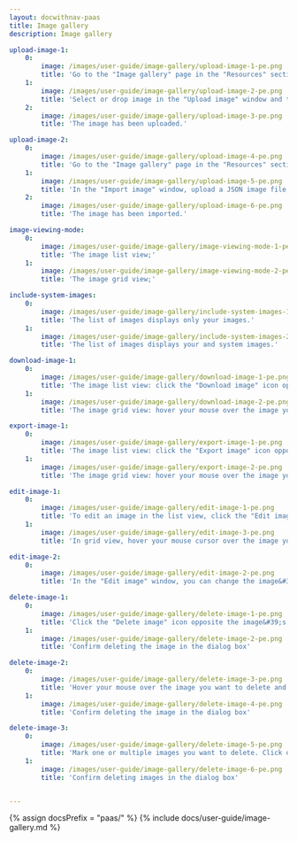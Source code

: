 ```yaml
---
layout: docwithnav-paas
title: Image gallery
description: Image gallery

upload-image-1:
    0:
        image: /images/user-guide/image-gallery/upload-image-1-pe.png
        title: 'Go to the "Image gallery" page in the "Resources" section. Then, click the “Upload image” button in the top right corner of the screen;'
    1:
        image: /images/user-guide/image-gallery/upload-image-2-pe.png
        title: 'Select or drop image in the "Upload image" window and then click "Upload";'
    2:
        image: /images/user-guide/image-gallery/upload-image-3-pe.png
        title: 'The image has been uploaded.'

upload-image-2:
    0:
        image: /images/user-guide/image-gallery/upload-image-4-pe.png
        title: 'Go to the "Image gallery" page in the "Resources" section. Then, click the "Import image" icon in the top right corner of the screen;'
    1:
        image: /images/user-guide/image-gallery/upload-image-5-pe.png
        title: 'In the "Import image" window, upload a JSON image file and click "Import";'
    2:
        image: /images/user-guide/image-gallery/upload-image-6-pe.png
        title: 'The image has been imported.'

image-viewing-mode:
    0:
        image: /images/user-guide/image-gallery/image-viewing-mode-1-pe.png
        title: 'The image list view;'
    1:
        image: /images/user-guide/image-gallery/image-viewing-mode-2-pe.png
        title: 'The image grid view;'

include-system-images:
    0:
        image: /images/user-guide/image-gallery/include-system-images-1-pe.png
        title: 'The list of images displays only your images.'
    1:
        image: /images/user-guide/image-gallery/include-system-images-2-pe.png
        title: 'The list of images displays your and system images.'

download-image-1:
    0:
        image: /images/user-guide/image-gallery/download-image-1-pe.png
        title: 'The image list view: click the "Download image" icon opposite the image&#39;s name you want to download.'
    1:
        image: /images/user-guide/image-gallery/download-image-2-pe.png
        title: 'The image grid view: hover your mouse over the image you want to download and click the "Download image" icon.'

export-image-1:
    0:
        image: /images/user-guide/image-gallery/export-image-1-pe.png
        title: 'The image list view: click the "Export image" icon opposite the image&#39;s name you want to export.'
    1:
        image: /images/user-guide/image-gallery/export-image-2-pe.png
        title: 'The image grid view: hover your mouse over the image you want to export and click the "Export image" icon.'

edit-image-1:
    0:
        image: /images/user-guide/image-gallery/edit-image-1-pe.png
        title: 'To edit an image in the list view, click the "Edit image" icon next to the name of the image you want to edit.'
    1:
        image: /images/user-guide/image-gallery/edit-image-3-pe.png
        title: 'In grid view, hover your mouse cursor over the image you want to edit and click the "Edit Image" button.'

edit-image-2:
    0:
        image: /images/user-guide/image-gallery/edit-image-2-pe.png
        title: 'In the "Edit image" window, you can change the image&#39;s name, copy the image link, download, export, or update the image.'

delete-image-1:
    0:
        image: /images/user-guide/image-gallery/delete-image-1-pe.png
        title: 'Click the "Delete image" icon opposite the image&#39;s name you want to delete;'
    1:
        image: /images/user-guide/image-gallery/delete-image-2-pe.png
        title: 'Confirm deleting the image in the dialog box'

delete-image-2:
    0:
        image: /images/user-guide/image-gallery/delete-image-3-pe.png
        title: 'Hover your mouse over the image you want to delete and click the "Delete image" icon;'
    1:
        image: /images/user-guide/image-gallery/delete-image-4-pe.png
        title: 'Confirm deleting the image in the dialog box'

delete-image-3:
    0:
        image: /images/user-guide/image-gallery/delete-image-5-pe.png
        title: 'Mark one or multiple images you want to delete. Click on the "Delete" bin icon in the top right corner;'
    1:
        image: /images/user-guide/image-gallery/delete-image-6-pe.png
        title: 'Confirm deleting images in the dialog box'


---
```


{% assign docsPrefix = "paas/" %}
{% include docs/user-guide/image-gallery.md %}